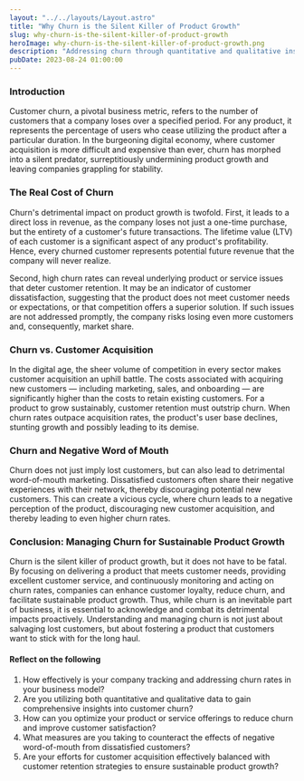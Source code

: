 ```yaml
---
layout: "../../layouts/Layout.astro"
title: "Why Churn is the Silent Killer of Product Growth"
slug: why-churn-is-the-silent-killer-of-product-growth
heroImage: why-churn-is-the-silent-killer-of-product-growth.png
description: "Addressing churn through quantitative and qualitative insights ensures customer retention for sustained product growth and business success."
pubDate: 2023-08-24 01:00:00
---
```


### Introduction

Customer churn, a pivotal business metric, refers to the number of customers that a company loses over a specified period. For any product, it represents the percentage of users who cease utilizing the product after a particular duration. In the burgeoning digital economy, where customer acquisition is more difficult and expensive than ever, churn has morphed into a silent predator, surreptitiously undermining product growth and leaving companies grappling for stability.

### The Real Cost of Churn

Churn's detrimental impact on product growth is twofold. First, it leads to a direct loss in revenue, as the company loses not just a one-time purchase, but the entirety of a customer's future transactions. The lifetime value (LTV) of each customer is a significant aspect of any product's profitability. Hence, every churned customer represents potential future revenue that the company will never realize.

Second, high churn rates can reveal underlying product or service issues that deter customer retention. It may be an indicator of customer dissatisfaction, suggesting that the product does not meet customer needs or expectations, or that competition offers a superior solution. If such issues are not addressed promptly, the company risks losing even more customers and, consequently, market share.

### Churn vs. Customer Acquisition

In the digital age, the sheer volume of competition in every sector makes customer acquisition an uphill battle. The costs associated with acquiring new customers — including marketing, sales, and onboarding — are significantly higher than the costs to retain existing customers. For a product to grow sustainably, customer retention must outstrip churn. When churn rates outpace acquisition rates, the product's user base declines, stunting growth and possibly leading to its demise.

### Churn and Negative Word of Mouth

Churn does not just imply lost customers, but can also lead to detrimental word-of-mouth marketing. Dissatisfied customers often share their negative experiences with their network, thereby discouraging potential new customers. This can create a vicious cycle, where churn leads to a negative perception of the product, discouraging new customer acquisition, and thereby leading to even higher churn rates.

### Conclusion: Managing Churn for Sustainable Product Growth

Churn is the silent killer of product growth, but it does not have to be fatal. By focusing on delivering a product that meets customer needs, providing excellent customer service, and continuously monitoring and acting on churn rates, companies can enhance customer loyalty, reduce churn, and facilitate sustainable product growth. Thus, while churn is an inevitable part of business, it is essential to acknowledge and combat its detrimental impacts proactively. Understanding and managing churn is not just about salvaging lost customers, but about fostering a product that customers want to stick with for the long haul.

#### Reflect on the following

1. How effectively is your company tracking and addressing churn rates in your business model?
2. Are you utilizing both quantitative and qualitative data to gain comprehensive insights into customer churn?
3. How can you optimize your product or service offerings to reduce churn and improve customer satisfaction?
4. What measures are you taking to counteract the effects of negative word-of-mouth from dissatisfied customers?
5. Are your efforts for customer acquisition effectively balanced with customer retention strategies to ensure sustainable product growth?
